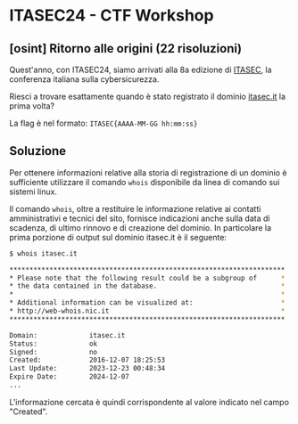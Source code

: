 # ITASEC24 - CTF Workshop

## [osint] Ritorno alle origini (22 risoluzioni)

Quest'anno, con ITASEC24, siamo arrivati alla 8a edizione di [ITASEC](https://itasec.it), la conferenza italiana sulla
cybersicurezza.

Riesci a trovare esattamente quando è stato registrato il dominio [itasec.it](https://itasec.it) la prima volta?

La flag è nel formato: `ITASEC{AAAA-MM-GG hh:mm:ss}`

## Soluzione

Per ottenere informazioni relative alla storia di registrazione di un dominio è sufficiente utilizzare il
comando `whois` disponibile da linea di comando sui sistemi linux.

Il comando `whois`, oltre a restituire le informazione relative ai contatti amministrativi e tecnici del sito, fornisce
indicazioni anche sulla data di scadenza, di ultimo rinnovo e di creazione del dominio. In particolare la prima porzione
di output sul dominio itasec.it è il seguente:

```bash
$ whois itasec.it

*********************************************************************
* Please note that the following result could be a subgroup of      *
* the data contained in the database.                               *
*                                                                   *
* Additional information can be visualized at:                      *
* http://web-whois.nic.it                                           *
*********************************************************************

Domain:             itasec.it
Status:             ok
Signed:             no
Created:            2016-12-07 18:25:53
Last Update:        2023-12-23 00:48:34
Expire Date:        2024-12-07
...
```

L'informazione cercata è quindi corrispondente al valore indicato nel campo "Created".
